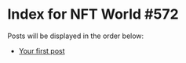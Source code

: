 # Index for NFT World #572
Posts will be displayed in the order below:

- [Your first post](./001-first.md)

